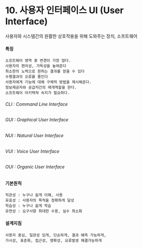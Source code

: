 # 10. 사용자 인터페이스 UI (User Interface)
사용자와 시스템간의 원활한 상호작용을 위해 도와주는 장치, 소프트웨어
#### 특징
    소프트웨어 영역 중 변경이 가장 많다.
    사용자의 편리성, 가독성을 높여준다
    최소한의 노력으로 원하는 결과를 얻을 수 있다
    수행결과의 오류를 줄인다
    사용자에게 기능에 대해 구체적 방법을 제시해준다.
    정보제공자와 공급자간의 매개역할을 한다.
    소프트웨어 아키텍쳐 숙지가 필요하다.
    
###### CLI : Command Line Interface
###### GUI : Graphical User Interface
###### NUI : Natural User Interface
###### VUI : Voice User Interface
###### OUI : Organic User Interface 

#### 기본원칙
    직관성 : 누구나 쉽게 이해, 사용
    유효성 : 사용자의 목적을 정확하게 달성
    학습성 : 누구나 쉽게 학습
    유연성 : 요구사항 최대한 수용, 실수 최소화

#### 설계지침
    사용자 중심, 일관성 있게, 단순하게, 결과 예측 가능하게,
    가시성, 표준화, 접근성, 명확성, 요류발생 해결가능하게 
    
<br>
